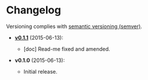 # Changelog

Versioning complies with [semantic versioning (semver)](http://semver.org/).

<!-- NOTE: An entry template for a new version is automatically added each time `make version` is called. Fill in changes afterwards. -->

* **[v0.1.1](https://github.com/mklement0/grp-cli/compare/v0.1.0...v0.1.1)** (2015-06-13):
  * [doc] Read-me fixed and amended.

* **v0.1.0** (2015-06-13):
  * Initial release.
